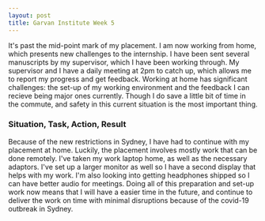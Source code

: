 ```yaml
---
layout: post
title: Garvan Institute Week 5
---
```


It's past the mid-point mark of my placement. I am now working from home, which presents new challenges to the internship. I have been sent several manuscripts by my supervisor, which I have been working through. My supervisor and I have a daily meeting at 2pm to catch up, which allows me to report my progress and get feedback. Working at home has significant challenges: the set-up of my working environment and the feedback I can recieve being major ones currently. Though I do save a little bit of time in the commute, and safety in this current situation is the most important thing.

### Situation, Task, Action, Result
Because of the new restrictions in Sydney, I have had to continue with my placement at home. Luckily, the placement involves mostly work that can be done remotely. I've taken my work laptop home, as well as the necessary adaptors. I've set up a larger monitor as well so I have a second display that helps with my work. I'm also looking into getting headphones shipped so I can have better audio for meetings. Doing all of this preparation and set-up work now means that I will have a easier time in the future, and continue to deliver the work on time with minimal disruptions because of the covid-19 outbreak in Sydney.
